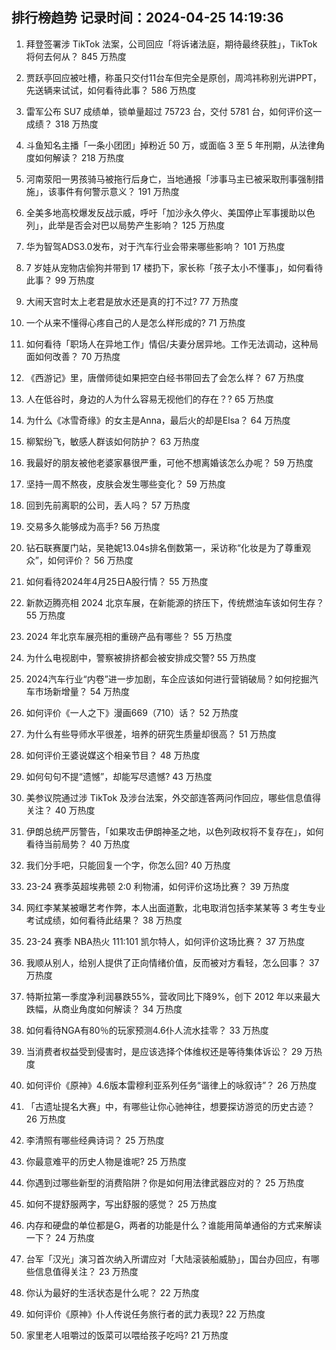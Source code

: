 
## 排行榜趋势 记录时间：2024-04-25 14:19:36
  
  1. 拜登签署涉 TikTok 法案，公司回应「将诉诸法庭，期待最终获胜」，TikTok 将何去何从？ 845 万热度
    
  2. 贾跃亭回应被吐槽，称虽只交付11台车但完全是原创，周鸿祎称别光讲PPT，先送辆来试试，如何看待此事？ 586 万热度
    
  3. 雷军公布 SU7 成绩单，锁单量超过 75723 台，交付 5781 台，如何评价这一成绩？ 318 万热度
    
  4. 斗鱼知名主播「一条小团团」掉粉近 50 万，或面临 3 至 5 年刑期，从法律角度如何解读？ 218 万热度
    
  5. 河南荥阳一男孩骑马被拖行后身亡，当地通报「涉事马主已被采取刑事强制措施」，该事件有何警示意义？ 191 万热度
    
  6. 全美多地高校爆发反战示威，呼吁「加沙永久停火、美国停止军事援助以色列」，此举是否会对巴以局势产生影响？ 125 万热度
    
  7. 华为智驾ADS3.0发布，对于汽车行业会带来哪些影响？ 101 万热度
    
  8. 7 岁娃从宠物店偷狗并带到 17 楼扔下，家长称「孩子太小不懂事」，如何看待此事？ 99 万热度
    
  9. 大闹天宫时太上老君是放水还是真的打不过? 77 万热度
    
  10. 一个从来不懂得心疼自己的人是怎么样形成的? 71 万热度
    
  11. 如何看待「职场人在异地工作」情侣/夫妻分居异地。工作无法调动，这种局面如何改善？ 70 万热度
    
  12. 《西游记》里，唐僧师徒如果把空白经书带回去了会怎么样？ 67 万热度
    
  13. 人在低谷时，身边的人为什么容易无视他们的存在？? 65 万热度
    
  14. 为什么《冰雪奇缘》的女主是Anna，最后火的却是Elsa？ 64 万热度
    
  15. 柳絮纷飞，敏感人群该如何防护？ 63 万热度
    
  16. 我最好的朋友被他老婆家暴很严重，可他不想离婚该怎么办呢？ 59 万热度
    
  17. 坚持一周不熬夜，皮肤会发生哪些变化？ 59 万热度
    
  18. 回到先前离职的公司，丢人吗？ 57 万热度
    
  19. 交易多久能够成为高手? 56 万热度
    
  20. 钻石联赛厦门站，吴艳妮13.04s排名倒数第一，采访称“化妆是为了尊重观众”，如何评价？ 56 万热度
    
  21. 如何看待2024年4月25日A股行情？ 55 万热度
    
  22. 新款迈腾亮相 2024 北京车展，在新能源的挤压下，传统燃油车该如何生存？ 55 万热度
    
  23. 2024 年北京车展亮相的重磅产品有哪些？ 55 万热度
    
  24. 为什么电视剧中，警察被排挤都会被安排成交警? 55 万热度
    
  25. 2024汽车行业“内卷”进一步加剧，车企应该如何进行营销破局？如何挖掘汽车市场新增量？ 54 万热度
    
  26. 如何评价《一人之下》漫画669（710）话？ 52 万热度
    
  27. 为什么有些导师水平很差，培养的研究生质量却很高？ 51 万热度
    
  28. 如何评价王婆说媒这个相亲节目？ 48 万热度
    
  29. 如何句句不提“遗憾”，却能写尽遗憾? 43 万热度
    
  30. 美参议院通过涉 TikTok 及涉台法案，外交部连答两问作回应，哪些信息值得关注？ 40 万热度
    
  31. 伊朗总统严厉警告，「如果攻击伊朗神圣之地，以色列政权将不复存在」，如何看待当前局势？ 40 万热度
    
  32. 我们分手吧，只能回复一个字，你怎么回? 40 万热度
    
  33. 23-24 赛季英超埃弗顿 2:0 利物浦，如何评价这场比赛？ 39 万热度
    
  34. 网红李某某被曝艺考作弊，本人出面道歉，北电取消包括李某某等 3 考生专业考试成绩，如何看待此结果？ 38 万热度
    
  35. 23-24 赛季 NBA热火 111:101 凯尔特人，如何评价这场比赛？ 37 万热度
    
  36. 我顺从别人，给别人提供了正向情绪价值，反而被对方看轻，怎么回事？ 37 万热度
    
  37. 特斯拉第一季度净利润暴跌55%，营收同比下降9%，创下 2012 年以来最大跌幅，从商业角度如何解读？ 34 万热度
    
  38. 如何看待NGA有80％的玩家预测4.6仆人流水挂零？ 33 万热度
    
  39. 当消费者权益受到侵害时，是应该选择个体维权还是等待集体诉讼？ 29 万热度
    
  40. 如何评价《原神》4.6版本雷穆利亚系列任务“谐律上的咏叙诗”？ 26 万热度
    
  41. 「古遗址提名大赛」中，有哪些让你心驰神往，想要探访游览的历史古迹？ 26 万热度
    
  42. 李清照有哪些经典诗词？ 25 万热度
    
  43. 你最意难平的历史人物是谁呢? 25 万热度
    
  44. 你遇到过哪些新型的消费陷阱？你是如何用法律武器应对的？ 25 万热度
    
  45. 如何不提舒服两字，写出舒服的感觉？ 25 万热度
    
  46. 内存和硬盘的单位都是G，两者的功能是什么？谁能用简单通俗的方式来解读一下？ 24 万热度
    
  47. 台军「汉光」演习首次纳入所谓应对「大陆滚装船威胁」，国台办回应，有哪些信息值得关注？ 23 万热度
    
  48. 你认为最好的生活状态是什么呢？ 22 万热度
    
  49. 如何评价《原神》仆人传说任务旅行者的武力表现? 22 万热度
    
  50. 家里老人咀嚼过的饭菜可以喂给孩子吃吗? 21 万热度
    